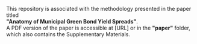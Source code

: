 This repository is associated with the methodology presented in the paper titled  
**"Anatomy of Municipal Green Bond Yield Spreads"**.  
A PDF version of the paper is accessible at [URL] or in the **"paper"** folder, which also contains the Supplementary Materials.
